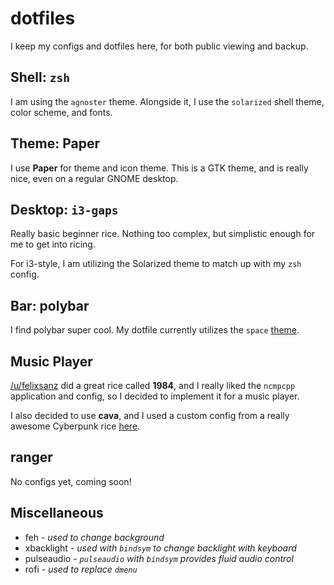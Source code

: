 # dotfiles
I keep my configs and dotfiles here, for both public viewing and backup.

## Shell: `zsh`

I am using the `agnoster` theme. Alongside it, I use the `solarized` shell theme, color scheme, and fonts.

## Theme: Paper

I use __Paper__ for theme and icon theme. This is a GTK theme, and is really nice, even on a regular GNOME desktop.

## Desktop: `i3-gaps`

Really basic beginner rice. Nothing too complex, but simplistic enough for me to get into ricing. 

For i3-style, I am utilizing the Solarized theme to match up with my `zsh` config.

## Bar: polybar

I find polybar super cool. My dotfile currently utilizes the `space` [theme](https://github.com/jaagr/dots/blob/master/.local/etc/themer/themes/space/polybar). 

## Music Player

[/u/felixsanz](https://www.reddit.com/r/unixporn/comments/69008j/i3gaps_1984/) did a great rice called __1984__, and I really liked the `ncmpcpp` application and config, so I decided to implement it for a music player. 

I also decided to use __cava__, and I used a custom config from a really awesome Cyberpunk rice [here](https://www.reddit.com/r/unixporn/comments/71p8ja/i3_cyberpunk_af/).


## ranger

No configs yet, coming soon!

## Miscellaneous

* feh - _used to change background_
* xbacklight - _used with `bindsym` to change backlight with keyboard_
* pulseaudio - _`pulseaudio` with `bindsym` provides fluid audio control_
* rofi - _used to replace `dmenu`_
 

